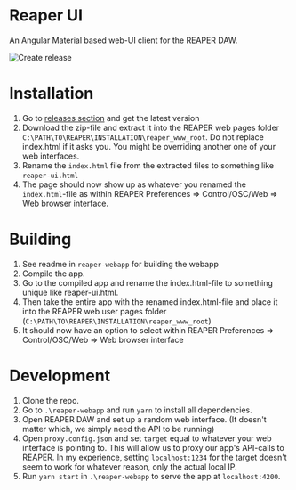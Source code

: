 # Reaper UI
An Angular Material based web-UI client for the REAPER DAW.

![Create release](https://github.com/BuriedStPatrick/reaper-ui/workflows/Create%20release/badge.svg)

# Installation
1. Go to [releases section](https://github.com/BuriedStPatrick/reaper-ui/releases/) and get the latest version
2. Download the zip-file and extract it into the REAPER web pages folder `C:\PATH\TO\REAPER\INSTALLATION\reaper_www_root`. Do not replace index.html if it asks you. You might be overriding another one of your web interfaces.
3. Rename the `index.html` file from the extracted files to something like `reaper-ui.html`
4. The page should now show up as whatever you renamed the `index.html`-file as within REAPER Preferences => Control/OSC/Web => Web browser interface.

# Building
1. See readme in `reaper-webapp` for building the webapp
2. Compile the app.
3. Go to the compiled app and rename the index.html-file to something unique like reaper-ui.html.
4. Then take the entire app with the renamed index.html-file and place it into the REAPER web user pages folder (`C:\PATH\TO\REAPER\INSTALLATION\reaper_www_root`)
5. It should now have an option to select within REAPER Preferences => Control/OSC/Web => Web browser interface

# Development
1. Clone the repo.
2. Go to `.\reaper-webapp` and run `yarn` to install all dependencies.
3. Open REAPER DAW and set up a random web interface. (It doesn't matter which, we simply need the API to be running)
4. Open `proxy.config.json` and set `target` equal to whatever your web interface is pointing to. This will allow us to proxy our app's API-calls to REAPER. In my experience, setting `localhost:1234` for the target doesn't seem to work for whatever reason, only the actual local IP.
5. Run `yarn start` in `.\reaper-webapp` to serve the app at `localhost:4200`.
